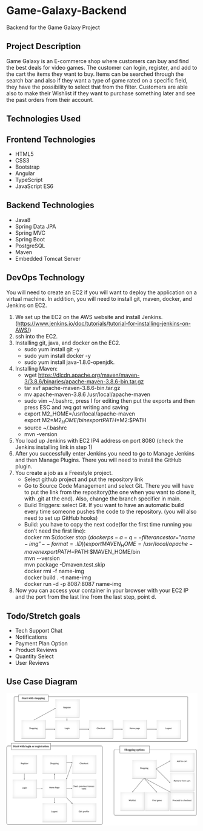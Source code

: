 # Game-Galaxy-Backend
Backend for the Game Galaxy Project

## Project Description

 
Game Galaxy is an E-commerce shop where customers can buy and find the best deals for video games. The customer can login, register, and add to the cart the items they want to buy. Items can be searched through the search bar and also if they want a type of game rated on a specific field, they have the possibility to select that from the filter. Customers are able also to make their Wishlist if they want to purchase something later and see the past orders from their account. 

## Technologies Used

<h2>Frontend Technologies</h2>

*	HTML5
*	CSS3
*	Bootstrap
*	Angular
*	TypeScript
*	JavaScript ES6

<h2>Backend Technologies</h2>

*	Java8
*	Spring Data JPA
*	Spring MVC
*	Spring Boot
*	PostgreSQL
*	Maven
*	Embedded Tomcat Server

<h2>DevOps Technology</h2>

You will need to create an EC2 if you will want to deploy the application on a virtual machine. In addition, you will need to install git, maven, docker, and Jenkins on EC2. 

1.	We set up the EC2 on the AWS website and install Jenkins. (https://www.jenkins.io/doc/tutorials/tutorial-for-installing-jenkins-on-AWS/)
2.	ssh into the EC2.
3.	Installing git, java, and docker on the EC2.
    *	sudo yum install git -y
    *	sudo yum install docker -y
    *	sudo yum install java-1.8.0-openjdk.
4.	Installing Maven:
    *	wget https://dlcdn.apache.org/maven/maven-3/3.8.6/binaries/apache-maven-3.8.6-bin.tar.gz
    *	tar xvf apache-maven-3.8.6-bin.tar.gz
    *	mv apache-maven-3.8.6  /usr/local/apache-maven
    *	sudo vim ~/.bashrc, press I for editing then put the exports and then press ESC and :wq got writing and saving
    *	export M2_HOME=/usr/local/apache-maven  
        export M2=$M2_HOME/bin  
        export PATH=$M2:$PATH  
    *	source ~/.bashrc
    *	mvn -version
5.	You load up Jenkins with EC2 IP4 address on port 8080 (check the Jenkins installing link in step 1)
6.	After you successfully enter Jenkins you need to go to Manage Jenkins and then Manage Plugins. There you will need to install the GitHub plugin.
7.	You create a job as a Freestyle project. 
    *	Select github project and put the repository link
    *	Go to Source Code Management and select Git. There you will have to put the link from the repository(the one when you want to clone it, with .git at the end).          Also, change the branch specifier in main.
    *	Build Triggers: select Git. If you want to have an automatic build every time someone pushes the code to the repository. (you will also need to set up GitHub hooks)
     *	Build: you have to copy the next code(for the first time running you don’t need the first line):  
        docker rm $(docker stop $(docker ps -a -q --filter ancestor=”name-img” --format={{.ID}}))  
        export MAVEN_HOME=/usr/local/apache-maven  
        export PATH=$PATH:$MAVEN_HOME/bin  
        mvn --version  
        mvn package -Dmaven.test.skip  
        docker rmi -f name-img  
        docker build . -t name-img  
        docker run -d -p 8087:8087 name-img  
8.	Now you can access your container in your browser with your EC2 IP and the port from the last line from the last step, point d.

<h2>Todo/Stretch goals</h2>

* Tech Support Chat
* Notifications
* Payment Plan Option
* Product Reviews
* Quantity Select
* User Reviews


## Use Case Diagram
![](./src/main/resources/GameGalaxyScenarios.PNG)
